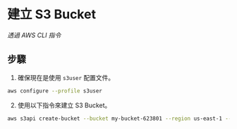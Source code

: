 # 建立 S3 Bucket

_透過 AWS CLI 指令_


## 步驟

1. 確保現在是使用 `s3user` 配置文件。

```sh
aws configure --profile s3user
```

2. 使用以下指令來建立 S3 Bucket。

```sh
aws s3api create-bucket --bucket my-bucket-623801 --region us-east-1 --profile s3user
```

